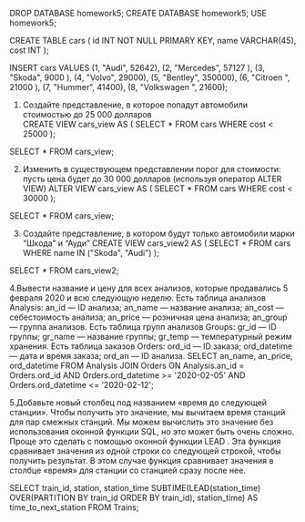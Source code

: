 DROP DATABASE homework5;
CREATE DATABASE homework5;
USE homework5;

CREATE TABLE cars
(
	id INT NOT NULL PRIMARY KEY,
    name VARCHAR(45),
    cost INT
);

INSERT cars
VALUES
	(1, "Audi", 52642),
    (2, "Mercedes", 57127 ),
    (3, "Skoda", 9000 ),
    (4, "Volvo", 29000),
	(5, "Bentley", 350000),
    (6, "Citroen ", 21000 ), 
    (7, "Hummer", 41400), 
    (8, "Volkswagen ", 21600);
    
 1.	Создайте представление, в которое попадут автомобили стоимостью  до 25 000 долларов   
CREATE VIEW cars_view AS
(
	SELECT *
    FROM cars
    WHERE cost < 25000
);

SELECT *
FROM cars_view;

2. Изменить в существующем представлении порог для стоимости: пусть цена будет до 30 000 долларов (используя оператор ALTER VIEW)
ALTER VIEW cars_view AS
(
	SELECT *
    FROM cars
    WHERE cost < 30000
);

SELECT *
FROM cars_view;

3. Создайте представление, в котором будут только автомобили марки “Шкода” и “Ауди”
CREATE VIEW cars_view2 AS
(
	SELECT *
    FROM cars
    WHERE name IN ("Skoda", "Audi")
);

SELECT *
FROM cars_view2;

4.Вывести название и цену для всех анализов, которые продавались 5 февраля 2020 и всю следующую неделю. Есть таблица анализов Analysis: an_id — ID анализа; an_name — название анализа; an_cost — себестоимость анализа; an_price — розничная цена анализа; an_group — группа анализов. Есть таблица групп анализов Groups: gr_id — ID группы; gr_name — название группы; gr_temp — температурный режим хранения. Есть таблица заказов Orders: ord_id — ID заказа; ord_datetime — дата и время заказа; ord_an — ID анализа.
SELECT an_name, an_price, ord_datetime
FROM Analysis
JOIN Orders
ON Analysis.an_id = Orders.ord_id
AND Orders.ord_datetime >= '2020-02-05'
AND Orders.ord_datetime <= '2020-02-12';


5.Добавьте новый столбец под названием «время до следующей станции». Чтобы получить это значение, мы вычитаем время станций для пар смежных станций. Мы можем вычислить это значение без использования оконной функции SQL, но это может быть очень сложно. Проще это сделать с помощью оконной функции LEAD . Эта функция сравнивает значения из одной строки со следующей строкой, чтобы получить результат. В этом случае функция сравнивает значения в столбце «время» для станции со станцией сразу после нее.

SELECT train_id, station, station_time
SUBTIME(LEAD(station_time) OVER(PARTITION BY train_id ORDER BY train_id), station_time)
AS time_to_next_station
FROM Trains;
